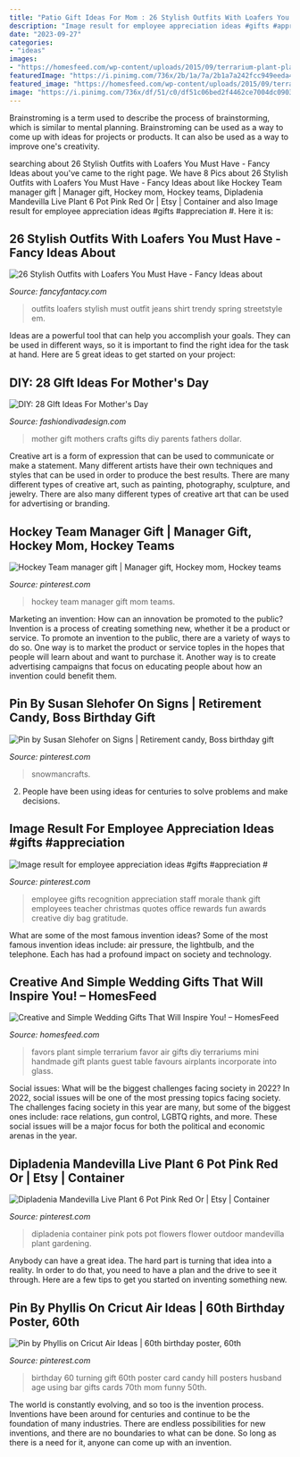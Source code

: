 ```yaml
---
title: "Patio Gift Ideas For Mom : 26 Stylish Outfits With Loafers You Must Have"
description: "Image result for employee appreciation ideas #gifts #appreciation #"
date: "2023-09-27"
categories:
- "ideas"
images:
- "https://homesfeed.com/wp-content/uploads/2015/09/terrarium-plant-placed-in-round-glass-for-unforgettable-wedding-gift-plus-simple-wedding-gifts-ideas.jpg"
featuredImage: "https://i.pinimg.com/736x/2b/1a/7a/2b1a7a242fcc949eeda419176835faa5.jpg"
featured_image: "https://homesfeed.com/wp-content/uploads/2015/09/terrarium-plant-placed-in-round-glass-for-unforgettable-wedding-gift-plus-simple-wedding-gifts-ideas.jpg"
image: "https://i.pinimg.com/736x/df/51/c0/df51c06bed2f4462ce7004dc09037a56--cricut-explore-project-ideas.jpg"
---
```



Brainstroming is a term used to describe the process of brainstorming, which is similar to mental planning. Brainstroming can be used as a way to come up with ideas for projects or products. It can also be used as a way to improve one's creativity.

	

		
searching about 26 Stylish Outfits with Loafers You Must Have - Fancy Ideas about you've came to the right page. We have 8 Pics about 26 Stylish Outfits with Loafers You Must Have - Fancy Ideas about like Hockey Team manager gift | Manager gift, Hockey mom, Hockey teams, Dipladenia Mandevilla Live Plant 6 Pot Pink Red Or | Etsy | Container and also Image result for employee appreciation ideas #gifts #appreciation #. Here it is:
		
    
## 26 Stylish Outfits With Loafers You Must Have - Fancy Ideas About

<img loading=lazy src="https://fancyfantacy.com/wp-content/uploads/2020/04/Stylish-Outfits-with-Loafers-You-Must-Have-16.jpg" onerror="this.onerror=null;this.src='https://tse1.mm.bing.net/th?id=OIP.LKm1KrtWgYQ4nO3_2bok2gHaLE&amp;pid=15.1';" alt="26 Stylish Outfits with Loafers You Must Have - Fancy Ideas about">

_Source: fancyfantacy.com_

>outfits loafers stylish must outfit jeans shirt trendy spring streetstyle em. 

	

Ideas are a powerful tool that can help you accomplish your goals. They can be used in different ways, so it is important to find the right idea for the task at hand. Here are 5 great ideas to get started on your project: 

    
## DIY: 28 GIft Ideas For Mother&#039;s Day

<img loading=lazy src="http://www.fashiondivadesign.com/wp-content/uploads/2013/03/GIft-Ideas-For-Mothers-Day-24.jpg" onerror="this.onerror=null;this.src='https://tse1.mm.bing.net/th?id=OIP.fZ3Nk2gCSZqFX9DroXh1YAHaJ1&amp;pid=15.1';" alt="DIY: 28 GIft Ideas For Mother&#039;s Day">

_Source: fashiondivadesign.com_

>mother gift mothers crafts gifts diy parents fathers dollar. 

	

Creative art is a form of expression that can be used to communicate or make a statement. Many different artists have their own techniques and styles that can be used in order to produce the best results. There are many different types of creative art, such as painting, photography, sculpture, and jewelry. There are also many different types of creative art that can be used for advertising or branding.

    
## Hockey Team Manager Gift | Manager Gift, Hockey Mom, Hockey Teams

<img loading=lazy src="https://i.pinimg.com/736x/16/37/14/163714d18bc8d477519f57c8d8e21867.jpg" onerror="this.onerror=null;this.src='https://tse2.mm.bing.net/th?id=OIP.E7SK4JNKDiNLXHxRTIgQlAHaJ3&amp;pid=15.1';" alt="Hockey Team manager gift | Manager gift, Hockey mom, Hockey teams">

_Source: pinterest.com_

>hockey team manager gift mom teams. 

	

Marketing an invention: How can an innovation be promoted to the public?
Invention is a process of creating something new, whether it be a product or service. To promote an invention to the public, there are a variety of ways to do so. One way is to market the product or service toples in the hopes that people will learn about and want to purchase it. Another way is to create advertising campaigns that focus on educating people about how an invention could benefit them.

    
## Pin By Susan Slehofer On Signs | Retirement Candy, Boss Birthday Gift

<img loading=lazy src="https://i.pinimg.com/736x/9e/36/32/9e36325ca10ed1032d966c63dbf25a05.jpg" onerror="this.onerror=null;this.src='https://tse2.mm.bing.net/th?id=OIP.2cnGVrCx9RN1DVq2m9ilwwAAAA&amp;pid=15.1';" alt="Pin by Susan Slehofer on Signs | Retirement candy, Boss birthday gift">

_Source: pinterest.com_

>snowmancrafts. 

	

2. People have been using ideas for centuries to solve problems and make decisions.

    
## Image Result For Employee Appreciation Ideas #gifts #appreciation #

<img loading=lazy src="https://i.pinimg.com/736x/7a/bf/8f/7abf8fd9fe8c6a176fcbb7ccc0539009.jpg" onerror="this.onerror=null;this.src='https://tse3.mm.bing.net/th?id=OIP.dX9_wf4J5yGz-UUKyW16XAHaNV&amp;pid=15.1';" alt="Image result for employee appreciation ideas #gifts #appreciation #">

_Source: pinterest.com_

>employee gifts recognition appreciation staff morale thank gift employees teacher christmas quotes office rewards fun awards creative diy bag gratitude. 

	

What are some of the most famous invention ideas?
Some of the most famous invention ideas include: air pressure, the lightbulb, and the telephone. Each has had a profound impact on society and technology.

    
## Creative And Simple Wedding Gifts That Will Inspire You! – HomesFeed

<img loading=lazy src="https://homesfeed.com/wp-content/uploads/2015/09/terrarium-plant-placed-in-round-glass-for-unforgettable-wedding-gift-plus-simple-wedding-gifts-ideas.jpg" onerror="this.onerror=null;this.src='https://tse3.mm.bing.net/th?id=OIP.sZHHVNMThMtdlY_3-UQdaAHaLH&amp;pid=15.1';" alt="Creative and Simple Wedding Gifts That Will Inspire You! – HomesFeed">

_Source: homesfeed.com_

>favors plant simple terrarium favor air gifts diy terrariums mini handmade gift plants guest table favours airplants incorporate into glass. 

	

Social issues: What will be the biggest challenges facing society in 2022?
In 2022, social issues will be one of the most pressing topics facing society. The challenges facing society in this year are many, but some of the biggest ones include: race relations, gun control, LGBTQ rights, and more. These social issues will be a major focus for both the political and economic arenas in the year.

    
## Dipladenia Mandevilla Live Plant 6 Pot Pink Red Or | Etsy | Container

<img loading=lazy src="https://i.pinimg.com/736x/2b/1a/7a/2b1a7a242fcc949eeda419176835faa5.jpg" onerror="this.onerror=null;this.src='https://tse2.mm.bing.net/th?id=OIP.V166xzpmVapRzIZMHWA74gHaKN&amp;pid=15.1';" alt="Dipladenia Mandevilla Live Plant 6 Pot Pink Red Or | Etsy | Container">

_Source: pinterest.com_

>dipladenia container pink pots pot flowers flower outdoor mandevilla plant gardening. 

	

Anybody can have a great idea. The hard part is turning that idea into a reality. In order to do that, you need to have a plan and the drive to see it through. Here are a few tips to get you started on inventing something new.

    
## Pin By Phyllis On Cricut Air Ideas | 60th Birthday Poster, 60th

<img loading=lazy src="https://i.pinimg.com/736x/df/51/c0/df51c06bed2f4462ce7004dc09037a56--cricut-explore-project-ideas.jpg" onerror="this.onerror=null;this.src='https://tse1.mm.bing.net/th?id=OIP.NuIbDpdFoTnhWHh2kU26MAHaJ4&amp;pid=15.1';" alt="Pin by Phyllis on Cricut Air Ideas | 60th birthday poster, 60th">

_Source: pinterest.com_

>birthday 60 turning gift 60th poster card candy hill posters husband age using bar gifts cards 70th mom funny 50th. 

	

The world is constantly evolving, and so too is the invention process. Inventions have been around for centuries and continue to be the foundation of many industries. There are endless possibilities for new inventions, and there are no boundaries to what can be done. So long as there is a need for it, anyone can come up with an invention.

